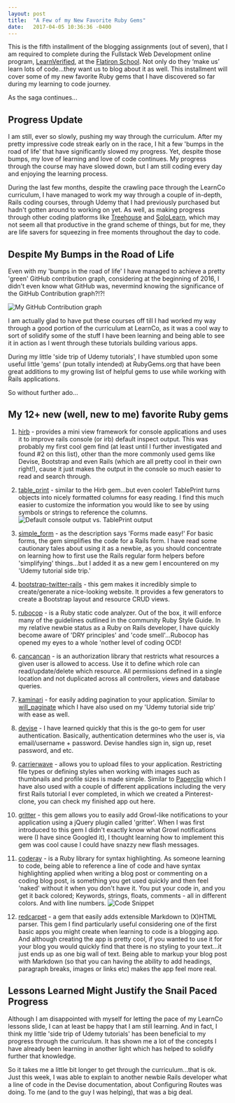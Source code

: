 ```yaml
---
layout: post
title:  "A Few of my New Favorite Ruby Gems"
date:   2017-04-05 10:36:36 -0400
---
```



This is the fifth installment of the blogging assignments (out of seven), that I am required to complete during the Fullstack Web Development online program, [LearnVerified](https://learn.co/verified), at the [Flatiron School](http://www.flatironschool.com/). Not only do they ‘make us’ learn lots of code…they want us to blog about it as well. This installment will cover some of my new favorite Ruby gems that I have discovered so far during my learning to code journey.

As the saga continues...

## Progress Update

I am still, ever so slowly, pushing my way through the curriculum. After my pretty impressive code streak early on in the race, I hit a few 'bumps in the road of life' that have significantly slowed my progress. Yet, despite those bumps, my love of learning and love of code continues. My progress through the course may have slowed down, but I am still coding every day and enjoying the learning process.

During the last few months, despite the crawling pace through the LearnCo curriculum, I have managed to work my way through a couple of in-depth, Rails coding courses, through Udemy that I had previously purchased but hadn't gotten around to working on yet. As well, as making progress through other coding platforms like [Treehouse](https://www.teamtreehouse.com) and [SoloLearn](https://www.sololearn.com/), which may not seem all that productive in the grand scheme of things, but for me, they are life savers for squeezing in free moments throughout the day to code.

## Despite My Bumps in the Road of Life

Even with my 'bumps in the road of life' I have managed to achieve a pretty 'green' GitHub contribution graph, considering at the beginning of 2016, I didn't even know what GitHub was, nevermind knowing the significance of the GitHub Contribution graph?!?!

![My GitHub Contribution graph](http://i.imgur.com/CBpGttQ.jpg)

I am actually glad to have put these courses off till I had worked my way through a good portion of the curriculum at LearnCo, as it was a cool way to sort of solidify some of the stuff I have been learning and being able to see it in action as I went through these tutorials building various apps.

During my little 'side trip of Udemy tutorials', I have stumbled upon some useful little 'gems' (pun totally intended) at RubyGems.org that have been great additions to my growing list of helpful gems to use while working with Rails applications.

So without further ado...

## My 12+ new (well, new to me) favorite Ruby gems

1. [hirb](https://rubygems.org/gems/hirb/versions/0.7.3) - provides a mini view framework for console applications and uses it to improve rails console (or irb) default inspect output. This was probably my first cool gem find (at least until I further investigated and found #2 on this list), other than the more commonly used gems like Devise, Bootstrap and even Rails (which are all pretty cool in their own right!), cause it just makes the output in the console so much easier to read and search through.
2. [table_print](https://rubygems.org/gems/table_print) - similar to the Hirb gem...but even cooler! TablePrint turns objects into nicely formatted columns for easy reading. I find this much easier to customize the information you would like to see by using symbols or strings to reference the columns.
![Default console output vs. TablePrint output](http://i.imgur.com/bVKrklX.jpg)

3. [simple_form](https://rubygems.org/gems/simple_form) - as the description says 'Forms made easy!' For basic forms, the gem simplifies the code for a Rails form. I have read some cautionary tales about using it as a newbie, as you should concentrate on learning how to first use the Rails regular form helpers before 'simplifying' things...but I added it as a new gem I encountered on my 'Udemy tutorial side trip.'
4. [bootstrap-twitter-rails]() - this gem makes it incredibly simple to create/generate a nice-looking website. It provides a few generators to create a Bootstrap layout and resource CRUD views.
5. [rubocop](https://rubygems.org/gems/rubocop) - is a Ruby static code analyzer. Out of the box, it will enforce many of the guidelines outlined in the community Ruby Style Guide. In my relative newbie status as a Ruby on Rails developer, I have quickly become aware of 'DRY principles' and 'code smell'...Rubocop has opened my eyes to a whole 'nother level of coding OCD!
6. [cancancan](https://rubygems.org/gems/cancancan) - is an authorization library that restricts what resources a given user is allowed to access. Use it to define which role can read/update/delete which resource. All permissions defined in a single location and not duplicated across all controllers, views and database queries.
7. [kaminari](https://rubygems.org/gems/kaminari) - for easily adding pagination to your application. Similar to [will_paginate](https://rubygems.org/gems/will_paginate) which I have also used on my 'Udemy tutorial side trip' with ease as well.
8. [devise](https://rubygems.org/gems/devise) - I have learned quickly that this is the go-to gem for user authentication. Basically, authentication determines who the user is, via email/username + password. Devise handles sign in, sign up, reset password, and etc.
9. [carrierwave](https://rubygems.org/gems/carrierwave) - allows you to upload files to your application. Restricting file types or defining styles when working with images such as thumbnails and profile sizes is made simple. Similar to [Paperclip](https://rubygems.org/gems/paperclip) which I have also used with a couple of different applications including the very first Rails tutorial I ever completed, in which we created a Pinterest-clone, you can check my finished app out here.
10. [gritter](https://rubygems.org/gems/gritter/versions/1.2.0) - this gem allows you to easily add Growl-like notifications to your application using a jQuery plugin called 'gritter'. When I was first introduced to this gem I didn't exactly know what Growl notifications were (I have since Googled it), I thought learning how to implement this gem was cool cause I could have snazzy new flash messages.
11. [coderay](https://rubygems.org/gems/coderay) - is a Ruby library for syntax highlighting. As someone learning to code, being able to reference a line of code and have syntax highlighting applied when writing a blog post or commenting on a coding blog post, is something you get used quickly and then feel 'naked' without it when you don't have it. You put your code in, and you get it back colored; Keywords, strings, floats, comments - all in different colors. And with line numbers. ![Code Snippet](http://i.imgur.com/O7lOh0T.jpg)
12. [redcarpet](https://rubygems.org/gems/redcarpet) - a gem that easily adds extensible Markdown to (X)HTML parser. This gem I find particularly useful considering one of the first basic apps you might create when learning to code is a blogging app. And although creating the app is pretty cool, if you wanted to use it for your blog you would quickly find that there is no styling to your text...it just ends up as one big wall of text. Being able to markup your blog post with Markdown (so that you can having the ability to add headings, paragraph breaks, images or links etc) makes the app feel more real.

## Lessons Learned Might Justify the Snail Paced Progress

Although I am disappointed with myself for letting the pace of my LearnCo lessons slide, I can at least be happy that I am still learning. And in fact, I think my little 'side trip of Udemy tutorials' has been beneficial to my progress through the curriculum. It has shown me a lot of the concepts I have already been learning in another light which has helped to solidify further that knowledge.

So it takes me a little bit longer to get through the curriculum...that is ok. Just this week, I was able to explain to another newbie Rails developer what a line of code in the Devise documentation, about Configuring Routes was doing. To me (and to the guy I was helping), that was a big deal.






